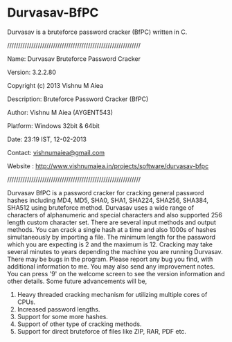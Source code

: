 # Durvasav-BfPC
Durvasav is a bruteforce password cracker (BfPC) written in C.

/////////////////////////////////////////////////////////////

Name: Durvasav Bruteforce Password Cracker

Version: 3.2.2.80

Copyright (c) 2013 Vishnu M Aiea

Description: Bruteforce Password Cracker (BfPC)

Author: Vishnu M Aiea (AYGENT543)

Platform: Windows 32bit & 64bit

Date: 23:19 IST, 12-02-2013 

Contact: vishnumaiea@gmail.com

Website : http://www.vishnumaiea.in/projects/software/durvasav-bfpc

/////////////////////////////////////////////////////////////


Durvasav BfPC is a password cracker for cracking general password hashes including MD4, MD5, SHA0, SHA1, SHA224, SHA256, SHA384, SHA512 using bruteforce method. Durvasav uses a wide range of characters of alphanumeric and special characters and also supported 256 length custom character set. There are several input methods and output methods. You can crack a single hash at a time and also 1000s of hashes simultaneously by importing a file. The minimum length for the password which you are expecting is 2 and the maximum is 12. Cracking may take several minutes to years depending the machine you are running Durvasav. There may be bugs in the program. Please report any bug you find, with additional information to me. You may also send any improvement notes. You can press '9' on the welcome screen to see the version information and other details. Some future advancements will be,

1. Heavy threaded cracking mechanism for utilizing multiple cores of CPUs.
2. Increased password lengths.
3. Support for some more hashes.
4. Support of other type of cracking methods.
5. Support for direct bruteforce of files like ZIP, RAR, PDF etc.

